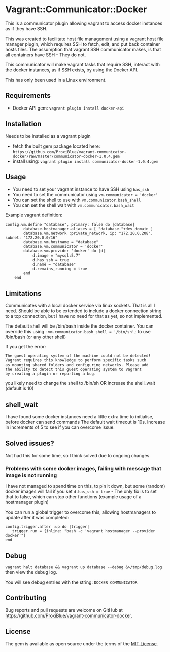 # Vagrant::Communicator::Docker

This is a communicator plugin allowing vagrant to access docker instances as if they have SSH.

This was created to facilitate host file management using a vagrant host file manager plugin, which requires SSH to fetch, 
edit, and put back container hosts files. The assumption that vagrant SSH communicator makes, is that all containers
have SSH - They do not.

This communicator will make vagrant tasks that require SSH, interact with the docker instances, as if SSH exists, by 
using the Docker API.

This has only been used in a Linux environment.

## Requirements

* Docker API gem: ```vagrant plugin install docker-api```

## Installation

Needs to be installed as a vagrant plugin

* fetch the built gem package located here: ```https://github.com/ProxiBlue/vagrant-communicator-docker/raw/master/communicator-docker-1.0.4.gem```
* install using: ```vagrant plugin install communicator-docker-1.0.4.gem```

## Usage

* You need to set your vagrant instance to have SSH using ```has_ssh```
* You need to set the communicator using ```vm.communicator = 'docker'```
* You can set the shell to use with ```vm.communicator.bash_shell```
* You can set the shell wait with ```vm.communicator.bash_wait```

Example vagrant definition:

```
config.vm.define "database", primary: false do |database|
        database.hostmanager.aliases = [ "database."+dev_domain ]
        database.vm.network :private_network, ip: "172.20.0.208", subnet: "172.20.0.0/16"
        database.vm.hostname = "database"
        database.vm.communicator = 'docker'
        database.vm.provider 'docker' do |d|
            d.image = "mysql:5.7"
            d.has_ssh = true
            d.name = "database"
            d.remains_running = true
        end
    end
```

## Limitations

Communicates with a local docker service via linux sockets. That is all I need.
Should be able to be extended to include a docker connection string to a tcp connection, but I have no need for that as yet, so not implemented.

The default shell will be /bin/bash inside the docker container. You can override this using : ```vm.communicator.bash_shell = '/bin/sh';``` to use /bin/bash (or any other shell)

If you get the error:

```
The guest operating system of the machine could not be detected!
Vagrant requires this knowledge to perform specific tasks such
as mounting shared folders and configuring networks. Please add
the ability to detect this guest operating system to Vagrant
by creating a plugin or reporting a bug.

```

you likely need to change the shell to /bin/sh OR increase the shell_wait (default is 10)

## shell_wait

I have found some docker instances need a little extra time to initialise, before docker can send commands
The default wait timeout is 10s. Increase in increments of 5 to see if you can overcome issue.

## Solved issues?

Not had this for some time, so I think solved due to ongoing changes.

### Problems with some docker images, failing with message that image is not running

I have not managed to spend time on this, to pin it down, but some (random) docker images will fail if you set ```d.has_ssh = true``` - The only fix is to set that to false, which can stop other functions (example usage of a hostmanager plugin)

You can run a global trigger to overcome this, allowing hostmanagers to update after it was completed:

```
config.trigger.after :up do |trigger|
   trigger.run = {inline: "bash -c 'vagrant hostmanager --provider docker'"}
end
```

## Debug

```vagrant halt database && vagrant up database --debug &>/tmp/debug.log``` then view the debug log.

You will see debug entries with the string: ```DOCKER COMMUNICATOR``` 

## Contributing

Bug reports and pull requests are welcome on GitHub at https://github.com/ProxiBlue/vagrant-communicator-docker.

## License

The gem is available as open source under the terms of the [MIT License](https://opensource.org/licenses/MIT).

